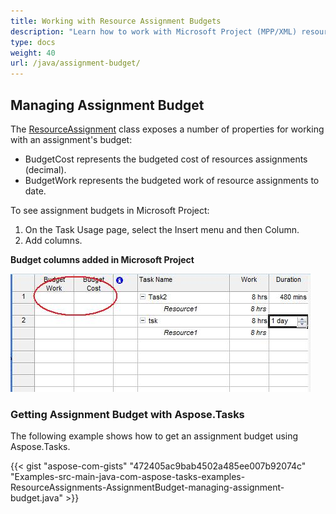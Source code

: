 ```yaml
---
title: Working with Resource Assignment Budgets
description: "Learn how to work with Microsoft Project (MPP/XML) resource assignment budgets using Aspose.Tasks for Java."
type: docs
weight: 40
url: /java/assignment-budget/
---
```


## **Managing Assignment Budget**
The [ResourceAssignment](https://apireference.aspose.com/tasks/java/com.aspose.tasks/resourceassignment) class exposes a number of properties for working with an assignment's budget:

- BudgetCost represents the budgeted cost of resources assignments (decimal).
- BudgetWork represents the budgeted work of resource assignments to date.

To see assignment budgets in Microsoft Project:

1. On the Task Usage page, select the Insert menu and then Column.
2. Add columns.

**Budget columns added in Microsoft Project** 

![show budget columns in Microsoft Project 2019](assignment-budget_1.png)

### **Getting Assignment Budget with Aspose.Tasks**
The following example shows how to get an assignment budget using Aspose.Tasks.

{{< gist "aspose-com-gists" "472405ac9bab4502a485ee007b92074c" "Examples-src-main-java-com-aspose-tasks-examples-ResourceAssignments-AssignmentBudget-managing-assignment-budget.java" >}}
